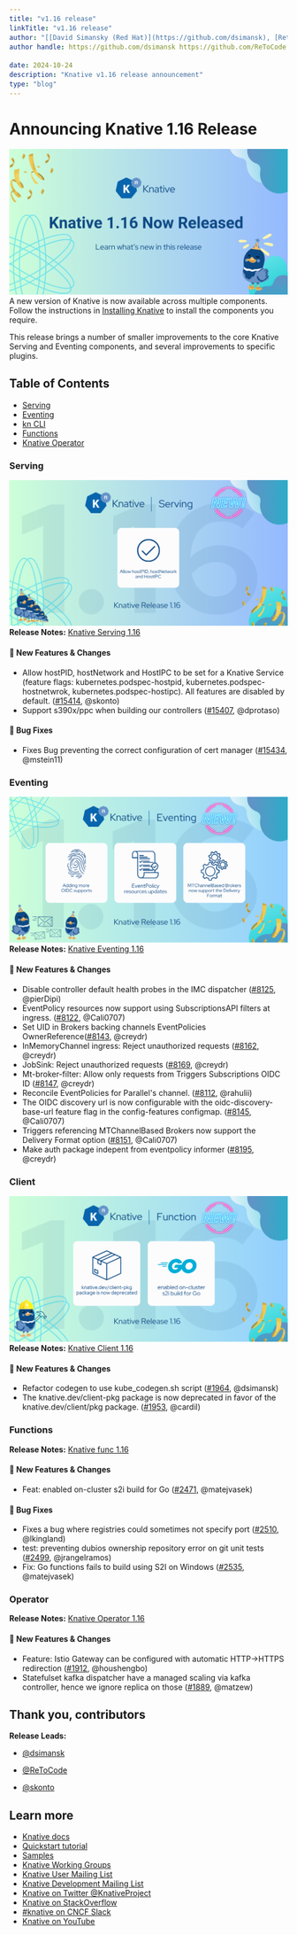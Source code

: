 ```yaml
---
title: "v1.16 release"
linkTitle: "v1.16 release"
author: "[[David Simansky (Red Hat)](https://github.com/dsimansk), [Reto Lehmann (Red Hat)](https://github.com/ReToCode), [Stavros Kontopoulos (Red Hat)](https://github.com/skonto), "
author handle: https://github.com/dsimansk https://github.com/ReToCode https://github.com/skonto

date: 2024-10-24
description: "Knative v1.16 release announcement"
type: "blog"
---
```


# Announcing Knative 1.16 Release

![Release 1.16](./images/release1.16-1.png)
A new version of Knative is now available across multiple components. Follow the instructions in [Installing Knative](https://knative.dev/docs/install/) to install the components you require.

This release brings a number of smaller improvements to the core Knative Serving and Eventing components, and several improvements to specific plugins.

## Table of Contents
- [Serving](#serving)
- [Eventing](#eventing)
- [kn CLI](#kn-cli)
- [Functions](#functions)
- [Knative Operator](#knative-operator)

### Serving
![Serving Release Banner](./images/release1.16-serving.png)
**Release Notes:** [Knative Serving 1.16](https://github.com/knative/serving/releases/tag/knative-v1.16.0)

#### 💫 New Features & Changes
- Allow hostPID, hostNetwork and HostIPC to be set for a Knative Service (feature flags: kubernetes.podspec-hostpid, kubernetes.podspec-hostnetwrok, kubernetes.podspec-hostipc). All features are disabled by default. ([#15414](https://github.com/knative/serving/pull/15414), @skonto)
- Support s390x/ppc when building our controllers ([#15407](https://github.com/knative/serving/pull/15407), @dprotaso)

#### 🐞 Bug Fixes
- Fixes Bug preventing the correct configuration of cert manager ([#15434](https://github.com/knative/serving/pull/15434), @mstein11)

### Eventing
![Eventing Release Banner](./images/release1.16-eventing.png)
**Release Notes:** [Knative Eventing 1.16](https://github.com/knative/eventing/releases/tag/knative-v1.16.0)

#### 💫 New Features & Changes
- Disable controller default health probes in the IMC dispatcher ([#8125](https://github.com/knative/eventing/pull/8125), @pierDipi)
- EventPolicy resources now support using SubscriptionsAPI filters at ingress. ([#8122](https://github.com/knative/eventing/pull/8122), @Cali0707)
- Set UID in Brokers backing channels EventPolicies OwnerReference([#8143](https://github.com/knative/eventing/pull/8143), @creydr)
- InMemoryChannel ingress: Reject unauthorized requests ([#8162](https://github.com/knative/eventing/pull/8162), @creydr)
- JobSink: Reject unauthorized requests ([#8169](https://github.com/knative/eventing/pull/8169), @creydr)
- Mt-broker-filter: Allow only requests from Triggers Subscriptions OIDC ID ([#8147](https://github.com/knative/eventing/pull/8147), @creydr)
- Reconcile EventPolicies for Parallel's channel. ([#8112](https://github.com/knative/eventing/pull/8112), @rahulii)
- The OIDC discovery url is now configurable with the oidc-discovery-base-url feature flag in the config-features configmap. ([#8145](https://github.com/knative/eventing/pull/8145), @Cali0707)
- Triggers referencing MTChannelBased Brokers now support the Delivery Format option ([#8151](https://github.com/knative/eventing/pull/8151), @Cali0707)
- Make auth package indepent from eventpolicy informer ([#8195](https://github.com/knative/eventing/pull/8195), @creydr)

### Client
![Client Release Banner](./images/release1.16-function.png)
**Release Notes:** [Knative Client 1.16](https://github.com/knative/client/releases/tag/knative-v1.16.0)

#### 💫 New Features & Changes
- Refactor codegen to use kube_codegen.sh script ([#1964](https://github.com/knative/client/pull/1964), @dsimansk)
- The knative.dev/client-pkg package is now deprecated in favor of the knative.dev/client/pkg package. ([#1953](https://github.com/knative/client/pull/1953), @cardil)

### Functions
**Release Notes:** [Knative func 1.16](https://github.com/knative/func/releases/tag/knative-v1.16.0)

#### 💫 New Features & Changes
- Feat: enabled on-cluster s2i build for Go ([#2471](https://github.com/knative/func/pull/2471), @matejvasek)

#### 🐞 Bug Fixes
- Fixes a bug where registries could sometimes not specify port ([#2510](https://github.com/knative/func/pull/2510), @lkingland)
- test: preventing dubios ownership repository error on git unit tests ([#2499](https://github.com/knative/func/pull/2499), @jrangelramos)
- Fix: Go functions fails to build using S2I on Windows ([#2535](https://github.com/knative/func/pull/2535), @matejvasek)

### Operator
**Release Notes:** [Knative Operator 1.16](https://github.com/knative/operator/releases/tag/knative-v1.16.0)

#### 💫 New Features & Changes
- Feature: Istio Gateway can be configured with automatic HTTP->HTTPS redirection ([#1912](https://github.com/knative/operator/pull/1912), @houshengbo)
- Statefulset kafka dispatcher have a managed scaling via kafka controller, hence we ignore replica on those ([#1889](https://github.com/knative/operator/pull/1889), @matzew)


## Thank you, contributors
**Release Leads:**

- [@dsimansk](https://github.com/dsimansk)

- [@ReToCode](https://github.com/ReToCode)

- [@skonto](https://github.com/skonto)


## Learn more
- [Knative docs](https://knative.dev/docs/)
- [Quickstart tutorial](https://knative.dev/docs/getting-started/)
- [Samples](https://knative.dev/docs/samples/)
- [Knative Working Groups](https://knative.dev/community/contributing/working-groups/)
- [Knative User Mailing List](https://groups.google.com/g/knative-users)
- [Knative Development Mailing List](https://groups.google.com/g/knative-dev)
- [Knative on Twitter @KnativeProject](https://twitter.com/KnativeProject)
- [Knative on StackOverflow](https://stackoverflow.com/questions/tagged/knative)
- [#knative on CNCF Slack](https://slack.knative.dev/)
- [Knative on YouTube](https://www.youtube.com/c/KnativeProject)
